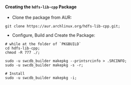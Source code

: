 

#### Creating the `hdfs-lib-cpp` Package

* Clone the package from AUR:
```
git clone https://aur.archlinux.org/hdfs-lib-cpp.git;
```


* Configure, Build and Create the Package:
```
# while at the folder of `PKGBUILD`
cd hdfs-lib-cpp;
chmod -R 777 ./;

sudo -u swcdb_builder makepkg --printsrcinfo > .SRCINFO;
sudo -u swcdb_builder makepkg -s -r;

# Install
sudo -u swcdb_builder makepkg -i;
```
